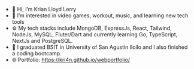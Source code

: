 - 👋 Hi, I’m Krian Lloyd Lerry
- 👀 I’m interested in video games, workout, music, and learning new tech tools
- ⚙️ My tech stacks include MongoDB, ExpressJs, React, Tailwind, NodeJs, MySQL, Fluter/Dart and currently learning Go, TypeScript, NextJs and PostgreSQL.
- 🏫 I graduated BSIT in University of San Agustin Iloilo and I also finished a coding bootcamp.
- 🌐 Portfolio: https://kri4n.github.io/webportfolio/

<!---
Kri4n/Kri4n is a ✨ special ✨ repository because its `README.md` (this file) appears on your GitHub profile.
You can click the Preview link to take a look at your changes.
--->
